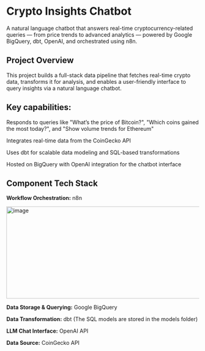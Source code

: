 # Crypto Insights Chatbot

A natural language chatbot that answers real-time cryptocurrency-related queries — from price trends to advanced analytics — powered by Google BigQuery, dbt, OpenAI, and orchestrated using n8n.

## Project Overview

This project builds a 
full-stack data pipeline that fetches real-time crypto data, transforms it for analysis, and enables a user-friendly interface to query insights via a natural language chatbot.

## Key capabilities:

Responds to queries like "What’s the price of Bitcoin?", "Which coins gained the most today?", and "Show volume trends for Ethereum"

Integrates real-time data from the CoinGecko API

Uses dbt for scalable data modeling and SQL-based transformations

Hosted on BigQuery with OpenAI integration for the chatbot interface


## Component Tech Stack

**Workflow Orchestration:**	n8n

<img width="904" height="241" alt="image" src="https://github.com/user-attachments/assets/5059f3b8-0549-47c6-8428-685c0fbd0031" />

**Data Storage & Querying:**	Google BigQuery

**Data Transformation:** dbt  (The SQL models are stored in the models folder)

**LLM Chat Interface:**	OpenAI API 

**Data Source:**	CoinGecko API

